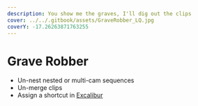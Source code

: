 ```yaml
---
description: You show me the graves, I'll dig out the clips
cover: ../../.gitbook/assets/GraveRobber_LQ.jpg
coverY: -17.26263871763255
---
```


# Grave Robber

* Un-nest nested or multi-cam sequences
* Un-merge clips
* Assign a shortcut in [Excalibur](../excalibur/)
